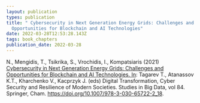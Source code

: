 ```yaml
---
layout: publication
types: publication
title: " Cybersecurity in Next Generation Energy Grids: Challenges and
  Opportunities for Blockchain and AI Technologies"
date: 2022-03-28T12:53:28.143Z
tags: book_chapters
publication_date: 2022-03-28
---
```

N., Mengidis, T., Tsikrika, S., Vrochidis, I., Kompatsiaris (2021) [Cybersecurity in Next Generation Energy Grids: Challenges and Opportunities for Blockchain and AI Technologies. In](https://www.springer.com/gp/book/9783030657215?wt_mc=Internal.Event.1.SEM.ChapterAuthorCongrat): Tagarev T., Atanassov K.T., Kharchenko V., Kacprzyk J. (eds) Digital Transformation, Cyber Security and Resilience of Modern Societies. Studies in Big Data, vol 84. Springer, Cham. https://doi.org/10.1007/978-3-030-65722-2_18.